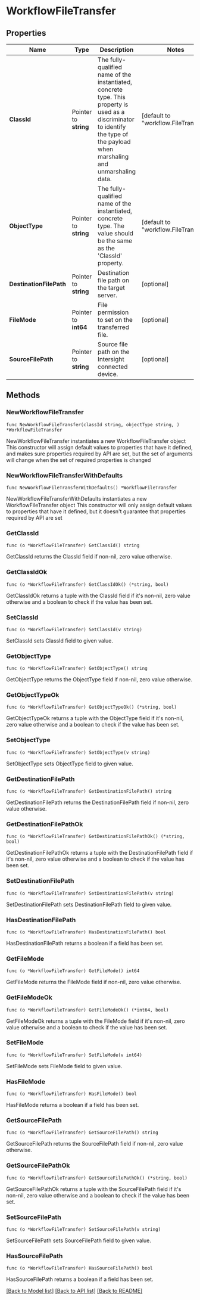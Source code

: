 # WorkflowFileTransfer

## Properties

Name | Type | Description | Notes
------------ | ------------- | ------------- | -------------
**ClassId** | Pointer to **string** | The fully-qualified name of the instantiated, concrete type. This property is used as a discriminator to identify the type of the payload when marshaling and unmarshaling data. | [default to "workflow.FileTransfer"]
**ObjectType** | Pointer to **string** | The fully-qualified name of the instantiated, concrete type. The value should be the same as the &#39;ClassId&#39; property. | [default to "workflow.FileTransfer"]
**DestinationFilePath** | Pointer to **string** | Destination file path on the target server. | [optional] 
**FileMode** | Pointer to **int64** | File permission to set on the transferred file. | [optional] 
**SourceFilePath** | Pointer to **string** | Source file path on the Intersight connected device. | [optional] 

## Methods

### NewWorkflowFileTransfer

`func NewWorkflowFileTransfer(classId string, objectType string, ) *WorkflowFileTransfer`

NewWorkflowFileTransfer instantiates a new WorkflowFileTransfer object
This constructor will assign default values to properties that have it defined,
and makes sure properties required by API are set, but the set of arguments
will change when the set of required properties is changed

### NewWorkflowFileTransferWithDefaults

`func NewWorkflowFileTransferWithDefaults() *WorkflowFileTransfer`

NewWorkflowFileTransferWithDefaults instantiates a new WorkflowFileTransfer object
This constructor will only assign default values to properties that have it defined,
but it doesn't guarantee that properties required by API are set

### GetClassId

`func (o *WorkflowFileTransfer) GetClassId() string`

GetClassId returns the ClassId field if non-nil, zero value otherwise.

### GetClassIdOk

`func (o *WorkflowFileTransfer) GetClassIdOk() (*string, bool)`

GetClassIdOk returns a tuple with the ClassId field if it's non-nil, zero value otherwise
and a boolean to check if the value has been set.

### SetClassId

`func (o *WorkflowFileTransfer) SetClassId(v string)`

SetClassId sets ClassId field to given value.


### GetObjectType

`func (o *WorkflowFileTransfer) GetObjectType() string`

GetObjectType returns the ObjectType field if non-nil, zero value otherwise.

### GetObjectTypeOk

`func (o *WorkflowFileTransfer) GetObjectTypeOk() (*string, bool)`

GetObjectTypeOk returns a tuple with the ObjectType field if it's non-nil, zero value otherwise
and a boolean to check if the value has been set.

### SetObjectType

`func (o *WorkflowFileTransfer) SetObjectType(v string)`

SetObjectType sets ObjectType field to given value.


### GetDestinationFilePath

`func (o *WorkflowFileTransfer) GetDestinationFilePath() string`

GetDestinationFilePath returns the DestinationFilePath field if non-nil, zero value otherwise.

### GetDestinationFilePathOk

`func (o *WorkflowFileTransfer) GetDestinationFilePathOk() (*string, bool)`

GetDestinationFilePathOk returns a tuple with the DestinationFilePath field if it's non-nil, zero value otherwise
and a boolean to check if the value has been set.

### SetDestinationFilePath

`func (o *WorkflowFileTransfer) SetDestinationFilePath(v string)`

SetDestinationFilePath sets DestinationFilePath field to given value.

### HasDestinationFilePath

`func (o *WorkflowFileTransfer) HasDestinationFilePath() bool`

HasDestinationFilePath returns a boolean if a field has been set.

### GetFileMode

`func (o *WorkflowFileTransfer) GetFileMode() int64`

GetFileMode returns the FileMode field if non-nil, zero value otherwise.

### GetFileModeOk

`func (o *WorkflowFileTransfer) GetFileModeOk() (*int64, bool)`

GetFileModeOk returns a tuple with the FileMode field if it's non-nil, zero value otherwise
and a boolean to check if the value has been set.

### SetFileMode

`func (o *WorkflowFileTransfer) SetFileMode(v int64)`

SetFileMode sets FileMode field to given value.

### HasFileMode

`func (o *WorkflowFileTransfer) HasFileMode() bool`

HasFileMode returns a boolean if a field has been set.

### GetSourceFilePath

`func (o *WorkflowFileTransfer) GetSourceFilePath() string`

GetSourceFilePath returns the SourceFilePath field if non-nil, zero value otherwise.

### GetSourceFilePathOk

`func (o *WorkflowFileTransfer) GetSourceFilePathOk() (*string, bool)`

GetSourceFilePathOk returns a tuple with the SourceFilePath field if it's non-nil, zero value otherwise
and a boolean to check if the value has been set.

### SetSourceFilePath

`func (o *WorkflowFileTransfer) SetSourceFilePath(v string)`

SetSourceFilePath sets SourceFilePath field to given value.

### HasSourceFilePath

`func (o *WorkflowFileTransfer) HasSourceFilePath() bool`

HasSourceFilePath returns a boolean if a field has been set.


[[Back to Model list]](../README.md#documentation-for-models) [[Back to API list]](../README.md#documentation-for-api-endpoints) [[Back to README]](../README.md)


